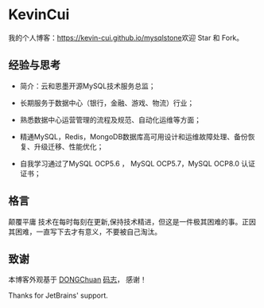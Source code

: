 # KevinCui

我的个人博客：<https://kevin-cui.github.io/mysqlstone>欢迎 Star 和 Fork。



## 经验与思考
* 简介：云和恩墨开源MySQL技术服务总监；

* 长期服务于数据中心（银行，金融、游戏、物流）行业；

* 熟悉数据中心运营管理的流程及规范、自动化运维等方面；

* 精通MySQL，Redis，MongoDB数据库高可用设计和运维故障处理、备份恢复、升级迁移、性能优化；

* 自我学习通过了MySQL OCP5.6 ， MySQL OCP5.7，MySQL OCP8.0 认证证书；

## 格言

颠覆平庸
技术在每时每刻在更新,保持技术精进，但这是一件极其困难的事。正因其困难，一直写下去才有意义，不要被自己淘汰。

<!--
  ## 联系我

   如果对本博客模板或者内容有任何建议，可以通过 [Issues](https://github.com/mzlogin/mzlogin.github.io/issues) 或者微信公众号「闷骚的程序员」与我取得联系。

   <img width="192px" height="192px" src="https://mazhuang.org/assets/images/qrcode.jpg"/> 

-->
## 致谢

本博客外观基于 [DONGChuan](https://dongchuan.github.io)  [码志](https://mazhuang.org)， 感谢！

Thanks for JetBrains' support.
<!--
<a href="https://www.jetbrains.com/?from=mzlogin.github.io"><img src="./assets/images/jetbrains.svg"/></a>

[1]: https://github.com/mzlogin/chinese-copywriting-guidelines
[2]: https://help.github.com/articles/setting-up-your-pages-site-locally-with-jekyll/
[3]: https://github.com/mzlogin/mzlogin.github.io/issues/2
-->
